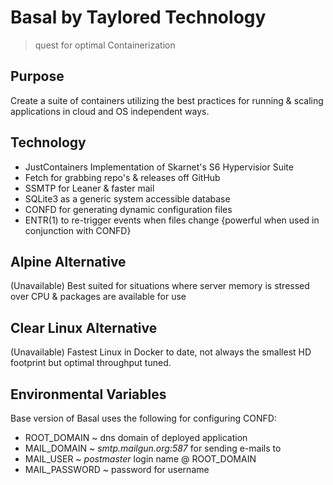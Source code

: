 # Basal by Taylored Technology
> quest for optimal Containerization

## Purpose
Create a suite of containers utilizing the best practices for running & scaling applications in cloud and OS independent ways.

## Technology
- JustContainers Implementation of Skarnet's S6 Hypervisior Suite
- Fetch for grabbing repo's & releases off GitHub
- SSMTP for Leaner & faster mail
- SQLite3 as a generic system accessible database
- CONFD for generating dynamic configuration files
- ENTR(1) to re-trigger events when files change {powerful when used in conjunction with CONFD}

## Alpine Alternative
(Unavailable) Best suited for situations where server memory is stressed over CPU & packages are available for use
## Clear Linux Alternative
(Unavailable) Fastest Linux in Docker to date, not always the smallest HD footprint but optimal throughput tuned.

## Environmental Variables
Base version of Basal uses the following for configuring CONFD:
- ROOT_DOMAIN ~ dns domain of deployed application
- MAIL_DOMAIN ~ *smtp.mailgun.org:587* for sending e-mails to
- MAIL_USER   ~ *postmaster* login name @ ROOT_DOMAIN
- MAIL_PASSWORD ~ password for username
